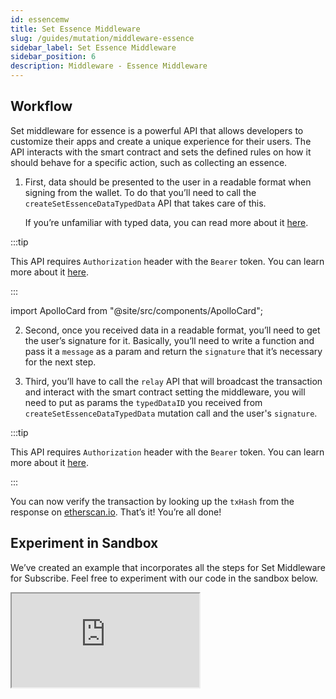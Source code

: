 ```yaml
---
id: essencemw
title: Set Essence Middleware
slug: /guides/mutation/middleware-essence
sidebar_label: Set Essence Middleware
sidebar_position: 6
description: Middleware - Essence Middleware
---
```


## Workflow

Set middleware for essence is a powerful API that allows developers to customize their apps and create a unique experience for their users. The API interacts with the smart contract and sets the defined rules on how it should behave for a specific action, such as collecting an essence.

1. First, data should be presented to the user in a readable format when signing from the wallet. To do that you’ll need to call the `createSetEssenceDataTypedData` API that takes care of this.

   If you’re unfamiliar with typed data, you can read more about it [here](https://eips.ethereum.org/EIPS/eip-712).

:::tip

This API requires `Authorization` header with the `Bearer` token. You can learn more about it [here](/guides/authentication/user-login).

:::

import ApolloCard from "@site/src/components/ApolloCard";

<ApolloCard queryName="createSetEssenceDataTypedData" />

2. Second, once you received data in a readable format, you’ll need to get the user’s signature for it. Basically, you’ll need to write a function and pass it a `message` as a param and return the `signature` that it’s necessary for the next step.

3. Third, you’ll have to call the `relay` API that will broadcast the transaction and interact with the smart contract setting the middleware, you will need to put as params the `typedDataID` you received from `createSetEssenceDataTypedData` mutation call and the user's `signature`.

:::tip

This API requires `Authorization` header with the `Bearer` token. You can learn more about it [here](/guides/authentication/user-login).

:::

<ApolloCard queryName="relay" />

You can now verify the transaction by looking up the `txHash` from the response on [etherscan.io](http://etherscan.io). That’s it! You’re all done!

## Experiment in Sandbox

We’ve created an example that incorporates all the steps for Set Middleware for Subscribe. Feel free to experiment with our code in the sandbox below.

<iframe src="https://codesandbox.io/embed/set-middleware-essence-9yb14c?codemirror=1&fontsize=14&hidenavigation=0&theme=dark&runonclick=1&view=split&module=/src/App.tsx"
     title="set-middleware-essence"
    allow="accelerometer; ambient-light-sensor; camera; encrypted-media; geolocation; gyroscope; hid; microphone; midi; payment; usb; vr; xr-spatial-tracking"
    sandbox="allow-forms allow-modals allow-popups allow-presentation allow-same-origin allow-scripts"
></iframe>
